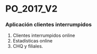 # PO_2017_V2

### Aplicación clientes interrumpidos
1. Clientes interrumpidos online
2. Estadísticas online
3. CHQ y filiales.
